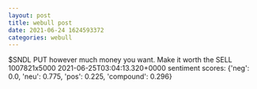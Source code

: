 ```yaml
--- 
layout: post 
title: webull post 
date: 2021-06-24 1624593372 
categories: webull 
--- 
```

$SNDL PUT however much money you want. Make it worth the SELL 1007821x5000	2021-06-25T03:04:13.320+0000
sentiment scores: {'neg': 0.0, 'neu': 0.775, 'pos': 0.225, 'compound': 0.296}